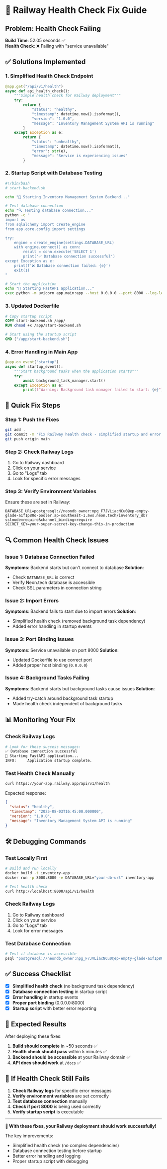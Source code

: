 # 🔧 Railway Health Check Fix Guide

## Problem: Health Check Failing

**Build Time**: 52.05 seconds ✅  
**Health Check**: ❌ Failing with "service unavailable"

## ✅ Solutions Implemented

### 1. **Simplified Health Check Endpoint**
```python
@app.get("/api/v1/health")
async def api_health_check():
    """Simple health check for Railway deployment"""
    try:
        return {
            "status": "healthy",
            "timestamp": datetime.now().isoformat(),
            "version": "1.0.0",
            "message": "Inventory Management System API is running"
        }
    except Exception as e:
        return {
            "status": "unhealthy",
            "timestamp": datetime.now().isoformat(),
            "error": str(e),
            "message": "Service is experiencing issues"
        }
```

### 2. **Startup Script with Database Testing**
```bash
#!/bin/bash
# start-backend.sh

echo "🚀 Starting Inventory Management System Backend..."

# Test database connection
echo "🔍 Testing database connection..."
python -c "
import os
from sqlalchemy import create_engine
from app.core.config import settings

try:
    engine = create_engine(settings.DATABASE_URL)
    with engine.connect() as conn:
        result = conn.execute('SELECT 1')
        print('✅ Database connection successful')
except Exception as e:
    print(f'❌ Database connection failed: {e}')
    exit(1)
"

# Start the application
echo "🔧 Starting FastAPI application..."
exec python -m uvicorn app.main:app --host 0.0.0.0 --port 8000 --log-level info
```

### 3. **Updated Dockerfile**
```dockerfile
# Copy startup script
COPY start-backend.sh /app/
RUN chmod +x /app/start-backend.sh

# Start using the startup script
CMD ["/app/start-backend.sh"]
```

### 4. **Error Handling in Main App**
```python
@app.on_event("startup")
async def startup_event():
    """Start background tasks when the application starts"""
    try:
        await background_task_manager.start()
    except Exception as e:
        print(f"Warning: Background task manager failed to start: {e}")
```

## 🚀 Quick Fix Steps

### Step 1: Push the Fixes
```bash
git add .
git commit -m "Fix Railway health check - simplified startup and error handling"
git push origin main
```

### Step 2: Check Railway Logs
1. Go to Railway dashboard
2. Click on your service
3. Go to "Logs" tab
4. Look for specific error messages

### Step 3: Verify Environment Variables
Ensure these are set in Railway:
```env
DATABASE_URL=postgresql://neondb_owner:npg_F7JVLiacNCu0@ep-empty-glade-a1f1p80o-pooler.ap-southeast-1.aws.neon.tech/inventory_db?sslmode=require&channel_binding=require
SECRET_KEY=your-super-secret-key-change-this-in-production
```

## 🔍 Common Health Check Issues

### Issue 1: Database Connection Failed
**Symptoms**: Backend starts but can't connect to database
**Solution**: 
- Check `DATABASE_URL` is correct
- Verify Neon.tech database is accessible
- Check SSL parameters in connection string

### Issue 2: Import Errors
**Symptoms**: Backend fails to start due to import errors
**Solution**:
- Simplified health check (removed background task dependency)
- Added error handling in startup events

### Issue 3: Port Binding Issues
**Symptoms**: Service unavailable on port 8000
**Solution**:
- Updated Dockerfile to use correct port
- Added proper host binding (`0.0.0.0`)

### Issue 4: Background Tasks Failing
**Symptoms**: Backend starts but background tasks cause issues
**Solution**:
- Added try-catch around background task startup
- Made health check independent of background tasks

## 📊 Monitoring Your Fix

### Check Railway Logs
```bash
# Look for these success messages:
✅ Database connection successful
🔧 Starting FastAPI application...
INFO:     Application startup complete.
```

### Test Health Check Manually
```bash
curl https://your-app.railway.app/api/v1/health
```

Expected response:
```json
{
  "status": "healthy",
  "timestamp": "2025-08-03T16:45:00.000000",
  "version": "1.0.0",
  "message": "Inventory Management System API is running"
}
```

## 🛠️ Debugging Commands

### Test Locally First
```bash
# Build and run locally
docker build -t inventory-app .
docker run -p 8000:8000 -e DATABASE_URL="your-db-url" inventory-app

# Test health check
curl http://localhost:8000/api/v1/health
```

### Check Railway Logs
1. Go to Railway dashboard
2. Click on your service
3. Go to "Logs" tab
4. Look for error messages

### Test Database Connection
```bash
# Test if database is accessible
psql "postgresql://neondb_owner:npg_F7JVLiacNCu0@ep-empty-glade-a1f1p80o-pooler.ap-southeast-1.aws.neon.tech/inventory_db?sslmode=require&channel_binding=require"
```

## ✅ Success Checklist

- [x] **Simplified health check** (no background task dependency)
- [x] **Database connection testing** in startup script
- [x] **Error handling** in startup events
- [x] **Proper port binding** (0.0.0.0:8000)
- [x] **Startup script** with better error reporting

## 🎯 Expected Results

After deploying these fixes:

1. **Build should complete** in ~50 seconds ✅
2. **Health check should pass** within 5 minutes ✅
3. **Backend should be accessible** at your Railway domain ✅
4. **API docs should work** at `/docs` ✅

## 🚨 If Health Check Still Fails

1. **Check Railway logs** for specific error messages
2. **Verify environment variables** are set correctly
3. **Test database connection** manually
4. **Check if port 8000** is being used correctly
5. **Verify startup script** is executable

---

**🎉 With these fixes, your Railway deployment should work successfully!**

The key improvements:
- Simplified health check (no complex dependencies)
- Database connection testing before startup
- Better error handling and logging
- Proper startup script with debugging 